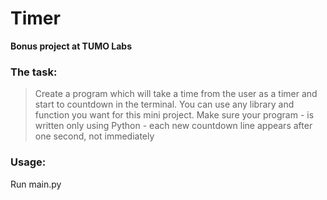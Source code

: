 # Timer
**Bonus project at TUMO Labs**


### The task:

> Create a program which will take a time from the user as a timer and start to countdown in the terminal. You can use any library and function you want for this mini project. Make sure your program - is written only using Python - each new countdown line appears after one second, not immediately


### Usage:
Run main.py

